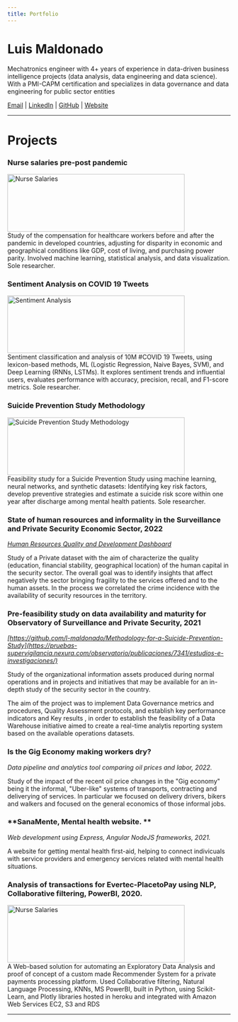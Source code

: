 ```yaml
---
title: Portfolio
---
```


# Luis Maldonado

Mechatronics engineer with 4+ years of experience in data-driven business intelligence projects (data analysis, data engineering and data science). 
With a PMI-CAPM certification and specializes in data governance and data engineering for public sector entities

[Email](mailto:lg.maldonado@outlook.com) | [LinkedIn](https://www.linkedin.com/in/lg-maldonado) | [GitHub](https://github.com/l-maldonado) | [Website](https://luisgmaldonado.wordpress.com)

---


# Projects  

### **Nurse salaries pre-post pandemic**  
<a href="https://l-maldonado.github.io/Nurse_Salaries_Project"><img src="https://www.datascienceportfol.io/static/profile_pics/pr0_F52F19A04C416053149A.jpg" alt="Nurse Salaries" width="400" height="130"></img></a>  
Study of the compensation for healthcare workers before and after the pandemic in developed countries, adjusting for disparity in economic and geographical conditions like GDP, cost of living, and purchasing power parity.   Involved machine learning, statistical analysis, and data visualization. Sole researcher.


### **Sentiment Analysis on COVID 19 Tweets**  
<a href="https://l-maldonado.github.io/Sentiment-Analysis-on-Twitter-Data/"><img src="https://www.datascienceportfol.io/static/profile_pics/pr1_7624F6E6945F21854567.png" alt="Sentiment Analysis" width="400" height="130"></img></a>  
Sentiment classification and analysis of 10M #COVID 19 Tweets, using lexicon-based methods, ML (Logistic Regression, Naive Bayes, SVM), and Deep Learning (RNNs, LSTMs). It explores sentiment trends and influential users, evaluates performance with accuracy, precision, recall, and F1-score metrics. Sole researcher.


### **Suicide Prevention Study Methodology**  
<a href="https://github.com/l-maldonado/Methodology-for-a-Suicide-Prevention-Study"><img src="https://www.datascienceportfol.io/static/profile_pics/pr2_50B6982A186BAB7C4216.png" alt="Suicide Prevention Study Methodology" width="400" height="130"></img></a>  
Feasibility study for a Suicide Prevention Study using machine learning, neural networks, and synthetic datasets: Identifying key risk factors, develop preventive strategies and estimate a suicide risk score within one year after discharge among mental health patients. Sole researcher.


### **State of human resources and informality in the Surveillance and Private Security Economic Sector, 2022**
*[Human Resources Quality and Development Dashboard](https://pruebas-supervigilancia.nexura.com/observatorio/publicaciones/7348/tablero-de-recurso-humano/)*

Study of a Private dataset with the aim of characterize the quality (education, financial stability, geographical location) of the human capital in the security sector. The overall goal was to identify insights that affect negatively the sector bringing fragility to the services offered and to the human assets. In the process we correlated the crime incidence with the availability of security resources in the territory.



### **Pre-feasibility study on data availability and maturity for Observatory of Surveillance and Private Security, 2021**
*[https://github.com/l-maldonado/Methodology-for-a-Suicide-Prevention-Study](https://pruebas-supervigilancia.nexura.com/observatorio/publicaciones/7341/estudios-e-investigaciones/)*

Study of the organizational information assets produced during normal operations and in projects and initiatives that may be available for an in-depth study of the security sector in the country. 

The aim of the project was to implement Data Governance metrics and procedures, Quality Assessment protocols, and establish key performance indicators and Key results , in order to establish the feasibility of a Data Warehouse initiative aimed to create a real-time analytis reporting system based on the available operations datasets.



### **Is the Gig Economy making workers dry?**
*Data pipeline and analytics tool comparing oil prices and labor, 2022.*

Study of the impact of the recent oil price changes in the "Gig economy" being it the informal, "Uber-like" systems of transports, contracting and deliverying of services. In particular we focused on delivery drivers, bikers and walkers and focused on the general economics of those informal jobs. 



### **SanaMente, Mental health website. **
*Web development using Express, Angular NodeJS frameworks, 2021.*

A website for getting mental health first-aid, helping to connect indivicuals with service providers and emergency services related with mental health situations.




### **Analysis of  transactions for Evertec-PlacetoPay using NLP, Collaborative filtering, PowerBI, 2020.**
<a href="https://github.com/l-maldonado/team67-ptp"><img src="https://github.com/l-maldonado/team67-ptp/raw/main/static/images/Datafolio1.jpg" alt="Nurse Salaries" width="400" height="130"></img></a>  
A Web-based solution for automating an Exploratory Data Analysis and proof of concept of a custom made Recommender System for a private payments processing platform. Used Collaborative filtering, Natural Language Processing, KNNs, MS PowerBI, built in Python, using Scikit-Learn, and Plotly libraries hosted in heroku and integrated with Amazon Web Services EC2, S3 and RDS 


---

